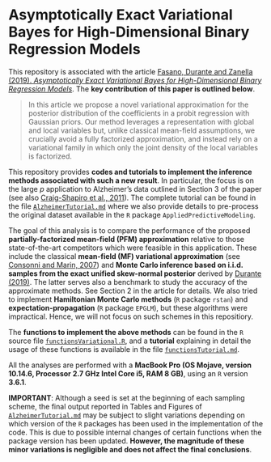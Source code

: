 # Asymptotically Exact Variational Bayes for High-Dimensional Binary Regression Models

This repository is associated with the article [Fasano, Durante and Zanella (2019). *Asymptotically Exact Variational Bayes for High-Dimensional Binary Regression Models*](https://). The **key contribution of this paper is outlined below**.

> In this article we propose a novel variational approximation for the posterior distribution of the coefficients in a probit regression with Gaussian priors. Our method leverages a representation with global and local variables but, unlike classical mean-field assumptions, we crucially avoid a fully factorized approximation, and instead rely on a variational family in which only the joint density of the local variables is factorized.

This repository provides **codes and tutorials to implement the inference methods associated with such a new result**. In particular, the focus is on the large *p* application to Alzheimer’s data outlined in Section 3 of the paper (see also [Craig-Shapiro et al., 2011](https://journals.plos.org/plosone/article?id=10.1371/journal.pone.0018850)). The complete tutorial can be found in the file [`AlzheimerTutorial.md`](https://github.com/augustofasano/Probit-PFMVB/blob/master/AlzheimerTutorial.md) where we also provide details to pre-process the original dataset available in the `R` package `AppliedPredictiveModeling`. 

The goal of this analysis is to compare the performance of the proposed **partially-factorized mean-field (PFM) approximation** relative to those state-of-the-art competitors which were feasible in this application. These include the classical **mean-field (MF) variational approximation** (see [Consonni and Marin, 2007](https://www.sciencedirect.com/science/article/pii/S0167947306003951)) and **Monte Carlo inference based on i.i.d. samples from the exact unified skew-normal posterior** derived by [Durante (2019)](https://doi.org/10.1093/biomet/asz034). The latter serves also a benchmark to study the accuracy of the approximate methods. See Section 2 in the article for details. We also tried to implement **Hamiltonian Monte Carlo methods** (`R` package `rstan`) and **expectation-propagation** (`R` package `EPGLM`), but these algorithms were impractical. Hence, we will not focus on such schemes in this repositiory.

The **functions to implement the above methods** can be found in the `R` source file [`functionsVariational.R`](https://github.com/augustofasano/Probit-PFMVB/blob/master/functionsVariational.R), and a **tutorial** explaining in detail the usage of these functions is available in the file [`functionsTutorial.md`](https://github.com/augustofasano/Probit-PFMVB/blob/master/functionsTutorial.md).

All the analyses are performed with a **MacBook Pro (OS Mojave, version 10.14.6, Processor 2.7 GHz Intel Core i5, RAM 8 GB)**, using an `R` version **3.6.1**.

**IMPORTANT**: Although a seed is set at the beginning of each sampling scheme, the final output reported in Tables and Figures of [`AlzheimerTutorial.md`](https://github.com/augustofasano/Probit-PFMVB/blob/master/AlzheimerTutorial.md) may be subject to slight variations depending on which version of the `R` packages has been used in the implementation of the code. This is due to possible internal changes of certain functions when the package version has been updated. **However, the magnitude of these minor variations is negligible and does not affect the final conclusions**.
